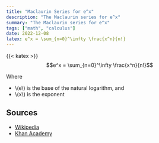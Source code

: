 ```yaml
---
title: "Maclaurin Series for e^x"
description: "The Maclaurin series for e^x"
summary: "The Maclaurin series for e^x"
tags: ["math", "calculus"]
date: 2022-12-08
latex: e^x = \sum_{n=0}^\infty \frac{x^n}{n!}
---
```

{{< katex >}}
$$e^x = \sum_{n=0}^\infty \frac{x^n}{n!}$$

Where
* \\(e\\) is the base of the natural logarithm, and
* \\(x\\) is the exponent

## Sources
- [Wikipedia](https://en.wikipedia.org/wiki/Taylor_series#Exponential_function)
- [Khan Academy](https://www.khanacademy.org/math/ap-calculus-bc/bc-series-new/bc-10-14/v/taylor-series-at-0-maclaurin-for-e-to-the-x)
